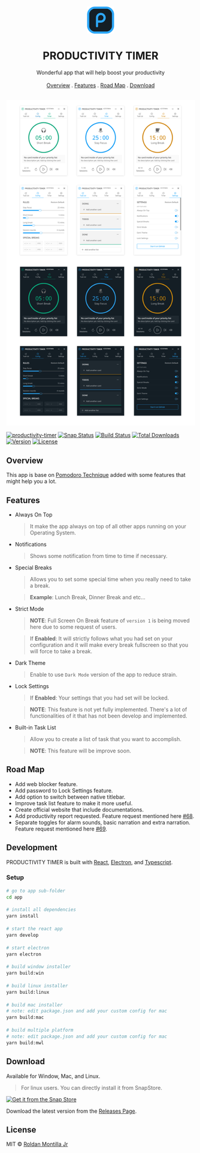 <p align="center">
  <a href="#">
    <img src="assets/logo.png" alt="Productivity Timer logo" width="72" height="72">
  </a>
</p>

<h1 align="center">PRODUCTIVITY TIMER</h1>

<p align="center">
  Wonderful app that will help boost your productivity
   <br>
  <br>
  <a href="#overview">Overview</a>
  .
  <a href="#features">Features</a>
  .
  <a href="#road-map">Road Map</a>
  .
  <a href="#download">Download</a>
  <br>
  <br>
</p>

![App Preview](/assets/Preview.png)

[![productivity-timer](https://snapcraft.io//productivity-timer/badge.svg)](https://snapcraft.io/productivity-timer)
[![Snap Status](https://build.snapcraft.io/badge/roldanjrCodeArts9711/productivity-timer.svg)](https://build.snapcraft.io/user/roldanjrCodeArts9711/productivity-timer)
[![Build Status](https://travis-ci.com/roldanjrCodeArts9711/productivity-timer.svg?branch=master)](https://travis-ci.com/roldanjrCodeArts9711/productivity-timer)
[![Total Downloads](https://img.shields.io/github/downloads/roldanjrCodeArts9711/productivity-timer/total)](https://github.com/roldanjrCodeArts9711/productivity-timer/releases)
[![Version](https://img.shields.io/github/v/release/roldanjrCodeArts9711/productivity-timer)](https://github.com/roldanjrCodeArts9711/productivity-timer/releases)
[![License](https://img.shields.io/github/license/roldanjrCodeArts9711/productivity-timer)](https://github.com/roldanjrCodeArts9711/productivity-timer/blob/master/LICENSE)

## Overview

This app is base on [Pomodoro Technique](https://en.wikipedia.org/wiki/Pomodoro_Technique) added with some features that might help you a lot.

## Features

- Always On Top

  > It make the app always on top of all other apps running on your Operating System.

- Notifications

  > Shows some notification from time to time if necessary.

- Special Breaks

  > Allows you to set some special time when you really need to take a break.

  > **Example**: Lunch Break, Dinner Break and etc...

- Strict Mode

  > **NOTE**: Full Screen On Break feature of `version 1` is being moved here due to some request of users.

  > If **Enabled**: It will strictly follows what you had set on your configuration and it will make every break fullscreen so that you will force to take a break.

- Dark Theme

  > Enable to use `Dark Mode` version of the app to reduce strain.

- Lock Settings

  > If **Enabled**: Your settings that you had set will be locked.

  > **NOTE**: This feature is not yet fully implemented. There's a lot of functionalities of it that has not been develop and implemented.

- Built-in Task List

  > Allow you to create a list of task that you want to accomplish.

  > **NOTE**: This feature will be improve soon.

## Road Map

- Add web blocker feature.
- Add password to Lock Settings feature.
- Add option to switch between native titlebar.
- Improve task list feature to make it more useful.
- Create official website that include documentations.
- Add productivity report requested. Feature request mentioned here [#68](https://github.com/roldanjrCodeArts9711/productivity-timer/issues/68).
- Separate toggles for alarm sounds, basic narration and extra narration. Feature request mentioned here [#69](https://github.com/roldanjrCodeArts9711/productivity-timer/issues/69).

## Development

PRODUCTIVITY TIMER is built with [React](https://reactjs.org/), [Electron](https://www.electronjs.org/), and [Typescript](https://www.typescriptlang.org/).

### Setup

```bash
# go to app sub-folder
cd app

# install all dependencies
yarn install

# start the react app
yarn develop

# start electron
yarn electron

# build window installer
yarn build:win

# build linux installer
yarn build:linux

# build mac installer
# note: edit package.json and add your custom config for mac
yarn build:mac

# build multiple platform
# note: edit package.json and add your custom config for mac
yarn build:mwl
```

## Download

Available for Window, Mac, and Linux.

> For linux users. You can directly install it from SnapStore.

[![Get it from the Snap Store](https://snapcraft.io/static/images/badges/en/snap-store-black.svg)](https://snapcraft.io/productivity-timer)

Download the latest version from the [Releases Page](https://github.com/roldanjrCodeArts9711/productivity-timer/releases).

## License

MIT © [Roldan Montilla Jr](https://github.com/roldanjrCodeArts9711)

